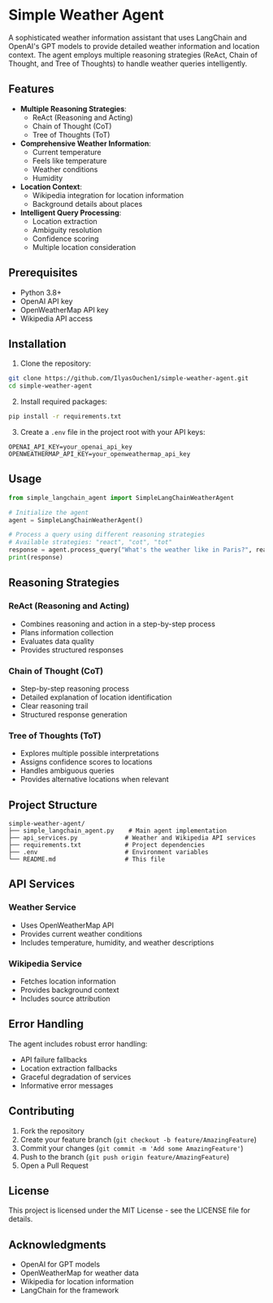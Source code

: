 # Simple Weather Agent

A sophisticated weather information assistant that uses LangChain and OpenAI's GPT models to provide detailed weather information and location context. The agent employs multiple reasoning strategies (ReAct, Chain of Thought, and Tree of Thoughts) to handle weather queries intelligently.

## Features

- **Multiple Reasoning Strategies**:
  - ReAct (Reasoning and Acting)
  - Chain of Thought (CoT)
  - Tree of Thoughts (ToT)
- **Comprehensive Weather Information**:
  - Current temperature
  - Feels like temperature
  - Weather conditions
  - Humidity
- **Location Context**:
  - Wikipedia integration for location information
  - Background details about places
- **Intelligent Query Processing**:
  - Location extraction
  - Ambiguity resolution
  - Confidence scoring
  - Multiple location consideration

## Prerequisites

- Python 3.8+
- OpenAI API key
- OpenWeatherMap API key
- Wikipedia API access

## Installation

1. Clone the repository:
```bash
git clone https://github.com/IlyasOuchen1/simple-weather-agent.git
cd simple-weather-agent
```

2. Install required packages:
```bash
pip install -r requirements.txt
```

3. Create a `.env` file in the project root with your API keys:
```env
OPENAI_API_KEY=your_openai_api_key
OPENWEATHERMAP_API_KEY=your_openweathermap_api_key
```

## Usage

```python
from simple_langchain_agent import SimpleLangChainWeatherAgent

# Initialize the agent
agent = SimpleLangChainWeatherAgent()

# Process a query using different reasoning strategies
# Available strategies: "react", "cot", "tot"
response = agent.process_query("What's the weather like in Paris?", reasoning_type="tot")
print(response)
```

## Reasoning Strategies

### ReAct (Reasoning and Acting)
- Combines reasoning and action in a step-by-step process
- Plans information collection
- Evaluates data quality
- Provides structured responses

### Chain of Thought (CoT)
- Step-by-step reasoning process
- Detailed explanation of location identification
- Clear reasoning trail
- Structured response generation

### Tree of Thoughts (ToT)
- Explores multiple possible interpretations
- Assigns confidence scores to locations
- Handles ambiguous queries
- Provides alternative locations when relevant

## Project Structure

```
simple-weather-agent/
├── simple_langchain_agent.py    # Main agent implementation
├── api_services.py             # Weather and Wikipedia API services
├── requirements.txt            # Project dependencies
├── .env                        # Environment variables
└── README.md                   # This file
```

## API Services

### Weather Service
- Uses OpenWeatherMap API
- Provides current weather conditions
- Includes temperature, humidity, and weather descriptions

### Wikipedia Service
- Fetches location information
- Provides background context
- Includes source attribution

## Error Handling

The agent includes robust error handling:
- API failure fallbacks
- Location extraction fallbacks
- Graceful degradation of services
- Informative error messages

## Contributing

1. Fork the repository
2. Create your feature branch (`git checkout -b feature/AmazingFeature`)
3. Commit your changes (`git commit -m 'Add some AmazingFeature'`)
4. Push to the branch (`git push origin feature/AmazingFeature`)
5. Open a Pull Request

## License

This project is licensed under the MIT License - see the LICENSE file for details.

## Acknowledgments

- OpenAI for GPT models
- OpenWeatherMap for weather data
- Wikipedia for location information
- LangChain for the framework 

